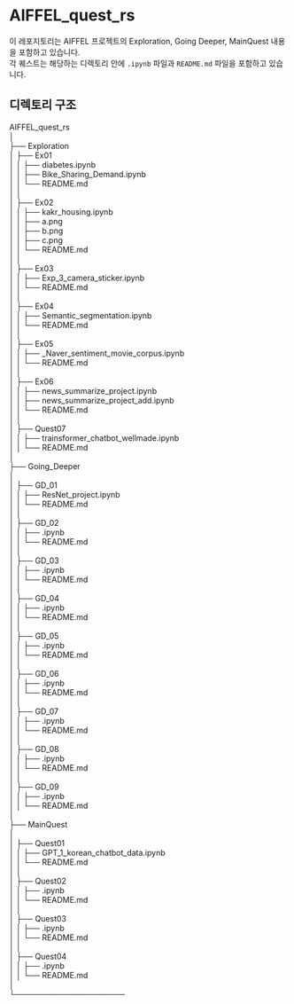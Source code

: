# AIFFEL_quest_rs

이 레포지토리는 AIFFEL 프로젝트의 Exploration, Going Deeper, MainQuest 내용을 포함하고 있습니다.  
각 퀘스트는 해당하는 디렉토리 안에 `.ipynb` 파일과 `README.md` 파일을 포함하고 있습니다.

## 디렉토리 구조

AIFFEL_quest_rs  
│  
├── Exploration  
│  ├── Ex01  
│  │ ├── diabetes.ipynb  
│  │ ├── Bike_Sharing_Demand.ipynb  
│  │ └── README.md  
│  │   
│  ├── Ex02  
│  │ ├── kakr_housing.ipynb  
│  │ ├── a.png  
│  │ ├── b.png  
│  │ ├── c.png  
│  │ └── README.md  
│  │    
│  ├── Ex03  
│  │ ├── Exp_3_camera_sticker.ipynb  
│  │ └── README.md  
│  │  
│  ├── Ex04  
│  │ ├── Semantic_segmentation.ipynb  
│  │ └── README.md  
│  │  
│  ├── Ex05  
│  │ ├── _Naver_sentiment_movie_corpus.ipynb  
│  │ └── README.md  
│  │  
│  ├── Ex06  
│  │ ├── news_summarize_project.ipynb  
│  │ ├── news_summarize_project_add.ipynb  
│  │ └── README.md  
│  │  
│  ├── Quest07   
│  │ ├── trainsformer_chatbot_wellmade.ipynb  
│  │ └── README.md  
│    
├── Going_Deeper  
│    
│  ├── GD_01  
│  │ ├── ResNet_project.ipynb  
│  │ └── README.md  
│  │   
│  ├── GD_02  
│  │ ├── .ipynb  
│  │ └── README.md  
│  │   
│  ├── GD_03  
│  │ ├── .ipynb  
│  │ └── README.md  
│  │   
│  ├── GD_04  
│  │ ├── .ipynb  
│  │ └── README.md  
│  │   
│  ├── GD_05  
│  │ ├── .ipynb  
│  │ └── README.md  
│  │   
│  ├── GD_06  
│  │ ├── .ipynb  
│  │ └── README.md  
│  │   
│  ├── GD_07  
│  │ ├── .ipynb  
│  │ └── README.md  
│  │  
│  ├── GD_08  
│  │ ├── .ipynb  
│  │ └── README.md  
│  │  
│  ├── GD_09  
│  │ ├── .ipynb  
│  │ └── README.md  
│    
├── MainQuest  
│    
│  ├── Quest01  
│  │ ├── GPT_1_korean_chatbot_data.ipynb  
│  │ └── README.md  
│  │   
│  ├── Quest02  
│  │ ├── .ipynb  
│  │ └── README.md  
│  │   
│  ├── Quest03  
│  │ ├── .ipynb  
│  │ └── README.md  
│  │   
│  ├── Quest04  
│  │ ├── .ipynb  
│  │ └── README.md  
│  
└────────────────────  
